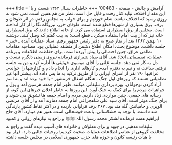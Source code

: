 +++
title = 'آرامش و چالش - صفحه - 00483'
+++
خاطرات سـال ۱۳۶۲ هست و با این مقدار اختلاف نباید کنار رفت و قابل حل است. نظر من هم همین است. نمی شود به روزی رسید که اختلاف نباشد. شام خوردیم و برای خواب به مجلس رفتم. در اثر طوفان و برف، برق بسیاری از شهرها قطع شده است. طوفان خزر، نیروگاه نگا را از کار انداخته است. مجلس از برق اضطراری استفاده می کرد. از خانه اطلاع دادند که برق اضطراری خانه نیز که از بیت امام استفاده میکرد ـ قطع است؛ به بیت گفتم که وصل کنند. دوشنبه ۱۰ بهمن ۱۳۶۲ بعد از نماز صبح به دفتر رئیس جمهور رفتم. ستاد عملیات آینده ـ خیبر - جلسه داشت. موضوع بحث، امکان اطلاع دشمن از منطقه عملیاتی بود. مصاحبه مقامات نظامی عراق، چنین احتمالی را پیش آورده است. برای حفاظت اطلاعات و برنامه عملیات، تصمیماتی اتخاذ شد. آقای صیاد شیرازی فرمانده نیروی زمینی دلگرم نیست و دل به کار نمی دهد. جلسه علنی را آقای موسوی خوئینی ها اداره کرد و من به جلسه نرفتم. ساعت نه و نیم به دفترم آمدم و کارهای اداری را انجام دادم و گزارشها را خواندم. عراقیها ۱۹۰ نفر از اسرای ایرانی را از طریق ترکیه به ما پس داده اند. بیشتر آنها غیر نظامیانی هستند که روزهای اول جنگ ـ هنگام اشغال خرمشهر - با خود برده اند و به اسم آزاد کردن نوجوانان، بهره برداری تبلیغاتی میکنند. ظهر امام جمعه هرسین آمد و پول و جواهرات مردم را برای کمک به جنگ آورد. این روزها به خاطر اعلان خبرهای این گونه از رسانه های جمعی، چنین مواردی زیاد داریم. مردم و امـام جمعه ها تشویق می شوند و برای جنگ موثر است. آقای سید علی شاهچراغی امام جمعه دماوند آمد و از آقای مرتضی الویری و حامیانش گله مند بود. ۴۶۷ برف فراوانی باریده و در اکثر نقاط کشور بارندگی شده است. با توجه به خشکسالی، باعث خوشحالی است. هنوز هم میبارد. آقای حاج ابراهیم همت فرمانده لشکر محمد رسول اللہ ﷺﷺ و راجع به نیازهای روانی و کمبود تبلیغات مذهبی در جبهه و برای معلولان و خانواده های آسیب دیده گفت و راجع به مخالفت گروهی از عناصر اطلاعات عملیات صحبت کردیم؛ روحیات جالبی دارد. قرار بود با هیأت رئیسه کانون و حوزه های حزب جمهوری اسلامی در مجلس جلسه داشته
